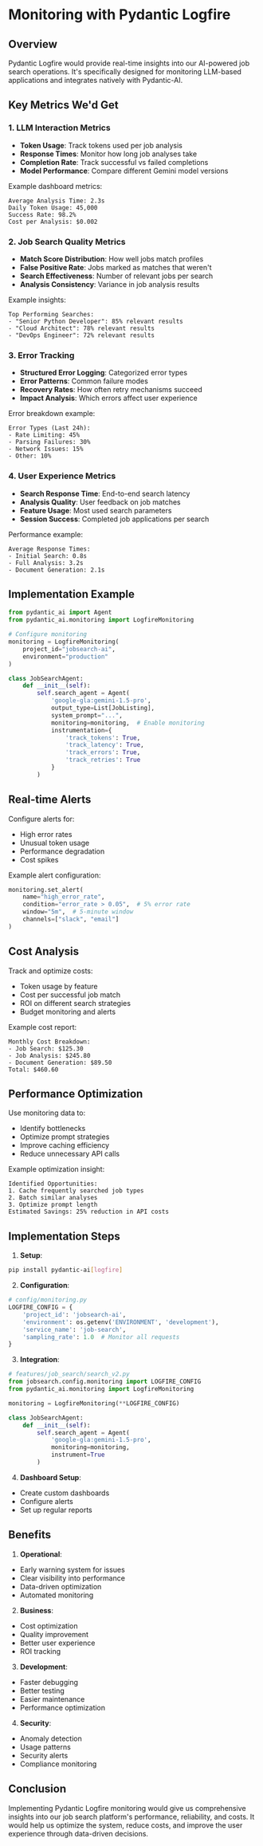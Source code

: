 # Monitoring with Pydantic Logfire

## Overview
Pydantic Logfire would provide real-time insights into our AI-powered job search operations. It's specifically designed for monitoring LLM-based applications and integrates natively with Pydantic-AI.

## Key Metrics We'd Get

### 1. LLM Interaction Metrics
- **Token Usage**: Track tokens used per job analysis
- **Response Times**: Monitor how long job analyses take
- **Completion Rate**: Track successful vs failed completions
- **Model Performance**: Compare different Gemini model versions

Example dashboard metrics:
```
Average Analysis Time: 2.3s
Daily Token Usage: 45,000
Success Rate: 98.2%
Cost per Analysis: $0.002
```

### 2. Job Search Quality Metrics
- **Match Score Distribution**: How well jobs match profiles
- **False Positive Rate**: Jobs marked as matches that weren't
- **Search Effectiveness**: Number of relevant jobs per search
- **Analysis Consistency**: Variance in job analysis results

Example insights:
```
Top Performing Searches:
- "Senior Python Developer": 85% relevant results
- "Cloud Architect": 78% relevant results
- "DevOps Engineer": 72% relevant results
```

### 3. Error Tracking
- **Structured Error Logging**: Categorized error types
- **Error Patterns**: Common failure modes
- **Recovery Rates**: How often retry mechanisms succeed
- **Impact Analysis**: Which errors affect user experience

Error breakdown example:
```
Error Types (Last 24h):
- Rate Limiting: 45%
- Parsing Failures: 30%
- Network Issues: 15%
- Other: 10%
```

### 4. User Experience Metrics
- **Search Response Time**: End-to-end search latency
- **Analysis Quality**: User feedback on job matches
- **Feature Usage**: Most used search parameters
- **Session Success**: Completed job applications per search

Performance example:
```
Average Response Times:
- Initial Search: 0.8s
- Full Analysis: 3.2s
- Document Generation: 2.1s
```

## Implementation Example

```python
from pydantic_ai import Agent
from pydantic_ai.monitoring import LogfireMonitoring

# Configure monitoring
monitoring = LogfireMonitoring(
    project_id="jobsearch-ai",
    environment="production"
)

class JobSearchAgent:
    def __init__(self):
        self.search_agent = Agent(
            'google-gla:gemini-1.5-pro',
            output_type=List[JobListing],
            system_prompt="...",
            monitoring=monitoring,  # Enable monitoring
            instrumentation={
                'track_tokens': True,
                'track_latency': True,
                'track_errors': True,
                'track_retries': True
            }
        )
```

## Real-time Alerts

Configure alerts for:
- High error rates
- Unusual token usage
- Performance degradation
- Cost spikes

Example alert configuration:
```python
monitoring.set_alert(
    name="high_error_rate",
    condition="error_rate > 0.05",  # 5% error rate
    window="5m",  # 5-minute window
    channels=["slack", "email"]
)
```

## Cost Analysis

Track and optimize costs:
- Token usage by feature
- Cost per successful job match
- ROI on different search strategies
- Budget monitoring and alerts

Example cost report:
```
Monthly Cost Breakdown:
- Job Search: $125.30
- Job Analysis: $245.80
- Document Generation: $89.50
Total: $460.60
```

## Performance Optimization

Use monitoring data to:
- Identify bottlenecks
- Optimize prompt strategies
- Improve caching efficiency
- Reduce unnecessary API calls

Example optimization insight:
```
Identified Opportunities:
1. Cache frequently searched job types
2. Batch similar analyses
3. Optimize prompt length
Estimated Savings: 25% reduction in API costs
```

## Implementation Steps

1. **Setup**:
```bash
pip install pydantic-ai[logfire]
```

2. **Configuration**:
```python
# config/monitoring.py
LOGFIRE_CONFIG = {
    'project_id': 'jobsearch-ai',
    'environment': os.getenv('ENVIRONMENT', 'development'),
    'service_name': 'job-search',
    'sampling_rate': 1.0  # Monitor all requests
}
```

3. **Integration**:
```python
# features/job_search/search_v2.py
from jobsearch.config.monitoring import LOGFIRE_CONFIG
from pydantic_ai.monitoring import LogfireMonitoring

monitoring = LogfireMonitoring(**LOGFIRE_CONFIG)

class JobSearchAgent:
    def __init__(self):
        self.search_agent = Agent(
            'google-gla:gemini-1.5-pro',
            monitoring=monitoring,
            instrument=True
        )
```

4. **Dashboard Setup**:
- Create custom dashboards
- Configure alerts
- Set up regular reports

## Benefits

1. **Operational**:
- Early warning system for issues
- Clear visibility into performance
- Data-driven optimization
- Automated monitoring

2. **Business**:
- Cost optimization
- Quality improvement
- Better user experience
- ROI tracking

3. **Development**:
- Faster debugging
- Better testing
- Easier maintenance
- Performance optimization

4. **Security**:
- Anomaly detection
- Usage patterns
- Security alerts
- Compliance monitoring

## Conclusion

Implementing Pydantic Logfire monitoring would give us comprehensive insights into our job search platform's performance, reliability, and costs. It would help us optimize the system, reduce costs, and improve the user experience through data-driven decisions.
